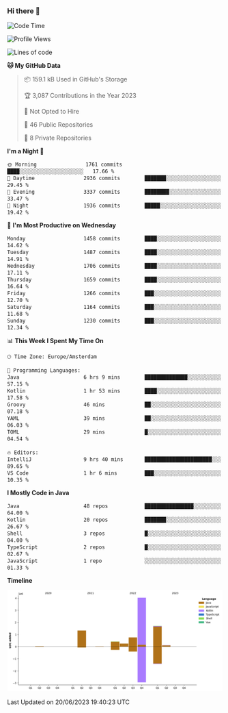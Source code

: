### Hi there 👋


<!--START_SECTION:waka-->
![Code Time](http://img.shields.io/badge/Code%20Time-3%2C256%20hrs%2028%20mins-blue)

![Profile Views](http://img.shields.io/badge/Profile%20Views-126-blue)

![Lines of code](https://img.shields.io/badge/From%20Hello%20World%20I%27ve%20Written-8.6%20million%20lines%20of%20code-blue)

**🐱 My GitHub Data** 

> 📦 159.1 kB Used in GitHub's Storage 
 > 
> 🏆 3,087 Contributions in the Year 2023
 > 
> 🚫 Not Opted to Hire
 > 
> 📜 46 Public Repositories 
 > 
> 🔑 8 Private Repositories 
 > 
**I'm a Night 🦉** 

```text
🌞 Morning                1761 commits        ████░░░░░░░░░░░░░░░░░░░░░   17.66 % 
🌆 Daytime                2936 commits        ███████░░░░░░░░░░░░░░░░░░   29.45 % 
🌃 Evening                3337 commits        ████████░░░░░░░░░░░░░░░░░   33.47 % 
🌙 Night                  1936 commits        █████░░░░░░░░░░░░░░░░░░░░   19.42 % 
```
📅 **I'm Most Productive on Wednesday** 

```text
Monday                   1458 commits        ████░░░░░░░░░░░░░░░░░░░░░   14.62 % 
Tuesday                  1487 commits        ████░░░░░░░░░░░░░░░░░░░░░   14.91 % 
Wednesday                1706 commits        ████░░░░░░░░░░░░░░░░░░░░░   17.11 % 
Thursday                 1659 commits        ████░░░░░░░░░░░░░░░░░░░░░   16.64 % 
Friday                   1266 commits        ███░░░░░░░░░░░░░░░░░░░░░░   12.70 % 
Saturday                 1164 commits        ███░░░░░░░░░░░░░░░░░░░░░░   11.68 % 
Sunday                   1230 commits        ███░░░░░░░░░░░░░░░░░░░░░░   12.34 % 
```


📊 **This Week I Spent My Time On** 

```text
🕑︎ Time Zone: Europe/Amsterdam

💬 Programming Languages: 
Java                     6 hrs 9 mins        ██████████████░░░░░░░░░░░   57.15 % 
Kotlin                   1 hr 53 mins        ████░░░░░░░░░░░░░░░░░░░░░   17.58 % 
Groovy                   46 mins             ██░░░░░░░░░░░░░░░░░░░░░░░   07.18 % 
YAML                     39 mins             ██░░░░░░░░░░░░░░░░░░░░░░░   06.03 % 
TOML                     29 mins             █░░░░░░░░░░░░░░░░░░░░░░░░   04.54 % 

🔥 Editors: 
IntelliJ                 9 hrs 40 mins       ██████████████████████░░░   89.65 % 
VS Code                  1 hr 6 mins         ███░░░░░░░░░░░░░░░░░░░░░░   10.35 % 
```

**I Mostly Code in Java** 

```text
Java                     48 repos            ████████████████░░░░░░░░░   64.00 % 
Kotlin                   20 repos            ███████░░░░░░░░░░░░░░░░░░   26.67 % 
Shell                    3 repos             █░░░░░░░░░░░░░░░░░░░░░░░░   04.00 % 
TypeScript               2 repos             █░░░░░░░░░░░░░░░░░░░░░░░░   02.67 % 
JavaScript               1 repo              ░░░░░░░░░░░░░░░░░░░░░░░░░   01.33 % 
```



**Timeline**

![Lines of Code chart](https://raw.githubusercontent.com/powercasgamer/powercasgamer/master/assets/bar_graph.png)


 Last Updated on 20/06/2023 19:40:23 UTC
<!--END_SECTION:waka-->
